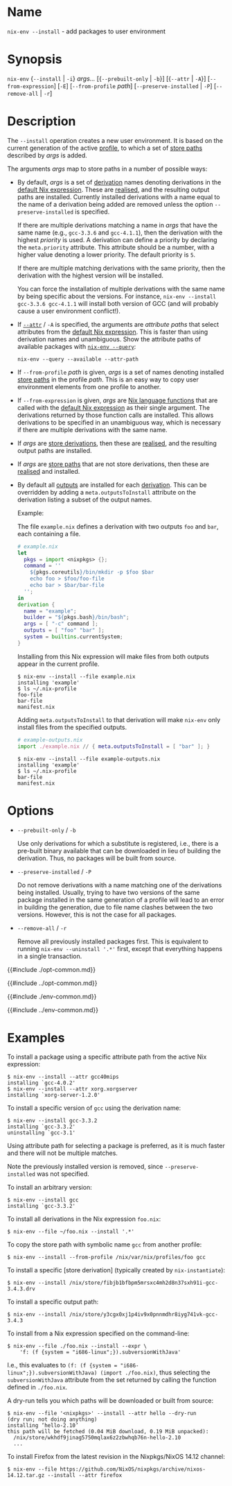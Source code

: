 # Name

`nix-env --install` - add packages to user environment

# Synopsis

`nix-env` {`--install` | `-i`} *args…*
  [{`--prebuilt-only` | `-b`}]
  [{`--attr` | `-A`}]
  [`--from-expression`] [`-E`]
  [`--from-profile` *path*]
  [`--preserve-installed` | `-P`]
  [`--remove-all` | `-r`]

# Description

The `--install` operation creates a new user environment.
It is based on the current generation of the active [profile](@docroot@/command-ref/files/profiles.md), to which a set of [store paths] described by *args* is added.

[store paths]: @docroot@/store/store-path.md

The arguments *args* map to store paths in a number of possible ways:

- By default, *args* is a set of [derivation] names denoting derivations in the [default Nix expression].
  These are [realised], and the resulting output paths are installed.
  Currently installed derivations with a name equal to the name of a derivation being added are removed unless the option `--preserve-installed` is specified.

  [derivation]: @docroot@/glossary.md#gloss-derivation
  [default Nix expression]: @docroot@/command-ref/files/default-nix-expression.md
  [realised]: @docroot@/glossary.md#gloss-realise

  If there are multiple derivations matching a name in *args* that
  have the same name (e.g., `gcc-3.3.6` and `gcc-4.1.1`), then the
  derivation with the highest *priority* is used. A derivation can
  define a priority by declaring the `meta.priority` attribute. This
  attribute should be a number, with a higher value denoting a lower
  priority. The default priority is `5`.

  If there are multiple matching derivations with the same priority,
  then the derivation with the highest version will be installed.

  You can force the installation of multiple derivations with the same
  name by being specific about the versions. For instance, `nix-env --install
  gcc-3.3.6 gcc-4.1.1` will install both version of GCC (and will
  probably cause a user environment conflict\!).

- If [`--attr`](#opt-attr) / `-A` is specified, the arguments are *attribute paths* that select attributes from the [default Nix expression].
  This is faster than using derivation names and unambiguous.
  Show the attribute paths of available packages with [`nix-env --query`](./query.md):

  ```console
  nix-env --query --available --attr-path
  ```

- If `--from-profile` *path* is given, *args* is a set of names
  denoting installed [store paths] in the profile *path*. This is an
  easy way to copy user environment elements from one profile to
  another.

- If `--from-expression` is given, *args* are [Nix language functions](@docroot@/language/constructs.md#functions) that are called with the [default Nix expression] as their single argument.
  The derivations returned by those function calls are installed.
  This allows derivations to be specified in an unambiguous way, which is necessary if there are multiple derivations with the same name.

- If *args* are [store derivations](@docroot@/glossary.md#gloss-store-derivation), then these are [realised], and the resulting output paths are installed.

- If *args* are [store paths] that are not store derivations, then these are [realised] and installed.

- By default all [outputs](@docroot@/language/derivations.md#attr-outputs) are installed for each [derivation].
  This can be overridden by adding a `meta.outputsToInstall` attribute on the derivation listing a subset of the output names.

  Example:

  The file `example.nix` defines a derivation with two outputs `foo` and `bar`, each containing a file.

  ```nix
  # example.nix
  let
    pkgs = import <nixpkgs> {};
    command = ''
      ${pkgs.coreutils}/bin/mkdir -p $foo $bar
      echo foo > $foo/foo-file
      echo bar > $bar/bar-file
    '';
  in
  derivation {
    name = "example";
    builder = "${pkgs.bash}/bin/bash";
    args = [ "-c" command ];
    outputs = [ "foo" "bar" ];
    system = builtins.currentSystem;
  }
  ```

  Installing from this Nix expression will make files from both outputs appear in the current profile.

  ```console
  $ nix-env --install --file example.nix
  installing 'example'
  $ ls ~/.nix-profile
  foo-file
  bar-file
  manifest.nix
  ```

  Adding `meta.outputsToInstall` to that derivation will make `nix-env` only install files from the specified outputs.

  ```nix
  # example-outputs.nix
  import ./example.nix // { meta.outputsToInstall = [ "bar" ]; }
  ```

  ```console
  $ nix-env --install --file example-outputs.nix
  installing 'example'
  $ ls ~/.nix-profile
  bar-file
  manifest.nix
  ```

# Options

- `--prebuilt-only` / `-b`

  Use only derivations for which a substitute is registered, i.e.,
  there is a pre-built binary available that can be downloaded in lieu
  of building the derivation. Thus, no packages will be built from
  source.

- `--preserve-installed` / `-P`

  Do not remove derivations with a name matching one of the
  derivations being installed. Usually, trying to have two versions of
  the same package installed in the same generation of a profile will
  lead to an error in building the generation, due to file name
  clashes between the two versions. However, this is not the case for
  all packages.

- `--remove-all` / `-r`

  Remove all previously installed packages first. This is equivalent
  to running `nix-env --uninstall '.*'` first, except that everything happens
  in a single transaction.

{{#include ./opt-common.md}}

{{#include ../opt-common.md}}

{{#include ./env-common.md}}

{{#include ../env-common.md}}

# Examples

To install a package using a specific attribute path from the active Nix expression:

```console
$ nix-env --install --attr gcc40mips
installing `gcc-4.0.2'
$ nix-env --install --attr xorg.xorgserver
installing `xorg-server-1.2.0'
```

To install a specific version of `gcc` using the derivation name:

```console
$ nix-env --install gcc-3.3.2
installing `gcc-3.3.2'
uninstalling `gcc-3.1'
```

Using attribute path for selecting a package is preferred,
as it is much faster and there will not be multiple matches.

Note the previously installed version is removed, since
`--preserve-installed` was not specified.

To install an arbitrary version:

```console
$ nix-env --install gcc
installing `gcc-3.3.2'
```

To install all derivations in the Nix expression `foo.nix`:

```console
$ nix-env --file ~/foo.nix --install '.*'
```

To copy the store path with symbolic name `gcc` from another profile:

```console
$ nix-env --install --from-profile /nix/var/nix/profiles/foo gcc
```

To install a specific [store derivation] (typically created by
`nix-instantiate`):

```console
$ nix-env --install /nix/store/fibjb1bfbpm5mrsxc4mh2d8n37sxh91i-gcc-3.4.3.drv
```

To install a specific output path:

```console
$ nix-env --install /nix/store/y3cgx0xj1p4iv9x0pnnmdhr8iyg741vk-gcc-3.4.3
```

To install from a Nix expression specified on the command-line:

```console
$ nix-env --file ./foo.nix --install --expr \
    'f: (f {system = "i686-linux";}).subversionWithJava'
```

I.e., this evaluates to `(f: (f {system =
"i686-linux";}).subversionWithJava) (import ./foo.nix)`, thus selecting
the `subversionWithJava` attribute from the set returned by calling the
function defined in `./foo.nix`.

A dry-run tells you which paths will be downloaded or built from source:

```console
$ nix-env --file '<nixpkgs>' --install --attr hello --dry-run
(dry run; not doing anything)
installing ‘hello-2.10’
this path will be fetched (0.04 MiB download, 0.19 MiB unpacked):
  /nix/store/wkhdf9jinag5750mqlax6z2zbwhqb76n-hello-2.10
  ...
```

To install Firefox from the latest revision in the Nixpkgs/NixOS 14.12
channel:

```console
$ nix-env --file https://github.com/NixOS/nixpkgs/archive/nixos-14.12.tar.gz --install --attr firefox
```

